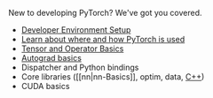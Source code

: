 New to developing PyTorch? We've got you covered.

- [Developer Environment Setup](https://github.com/pytorch/pytorch/wiki/PyTorch-Basics#development-setup)
- [Learn about where and how PyTorch is used](https://github.com/pytorch/pytorch/wiki/PyTorch-Basics#learn-about-how-to-use-pytorch)
- [Tensor and Operator Basics](https://github.com/pytorch/pytorch/wiki/Tensor-and-Operator-Basics)
- [Autograd basics](https://github.com/pytorch/pytorch/wiki/Autograd-Basics)
- Dispatcher and Python bindings
- Core libraries ([[nn|nn-Basics]], optim, data, [C++](https://github.com/pytorch/pytorch/wiki/C---API-Quick-Walkthrough))
- CUDA basics
